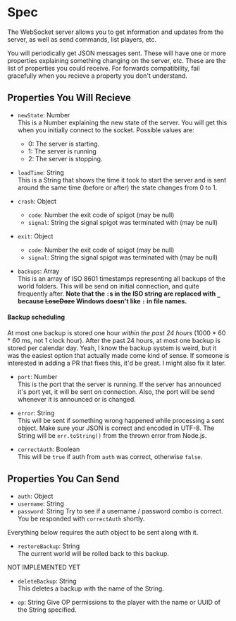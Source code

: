 # Spec
The WebSocket server allows you to get information and updates from the server, as well as send commands, list players, etc.

You will periodically get JSON messages sent. These will have one or more properties explaining something changing on the server, etc. These are the list of properties you could receive. For forwards compatibility, fail gracefully when you recieve a property you don't understand.

## Properties You Will Recieve
- `newState`: Number  
    This is a Number explaining the new state of the server. You will get this when you initially connect to the socket. Possible values are:
    - 0: The server is starting.
    - 1: The server is running
    - 2: The server is stopping.


- `loadTime`: String  
    This is a String that shows the time it took to start the server and is sent around the same time (before or after) the state changes from 0 to 1.


- `crash`: Object
   - `code`: Number
    the exit code of spigot (may be null)
   - `signal`: String
    the signal spigot was terminated with (may be null)


- `exit`: Object
   - `code`: Number
    the exit code of spigot (may be null)
   - `signal`: String
    the signal spigot was terminated with (may be null)


 - `backups`: Array  
  This is an array of ISO 8601 timestamps representing all backups of the world folders. This will be send on initial connection, and quite frequently after. **Note that the
`:`s in the ISO string are replaced with `_` because **~~LoseDoze~~** Windows doesn't like `:` in file names.**
  #### Backup scheduling
  At most one backup is stored one hour *within the past 24 hours* (1000 * 60 * 60 ms, not 1 clock hour). After the past 24 hours, at most one backup is stored per calendar day. Yeah, I know the backup system is weird, but it was the easiest option that actually made come kind of sense. If someone is interested in adding a PR that fixes this, it'd be great. I might also fix it later.

 - `port`: Number  
  This is the port that the server is running. If the server has announced it's port yet, it will be sent on connection. Also, the port will be send whenever it is announced or is changed.

 - `error`: String  
  This will be sent if something wrong happened while processing a sent object. Make sure your JSON is correct and encoded in UTF-8. The String will be `err.toString()` from the thrown error from Node.js.

 - `correctAuth`: Boolean  
  This will be `true` if auth from `auth` was correct, otherwise `false`.


## Properties You Can Send

 - `auth`: Object
  - `username`: String
  - `password`: String
   Try to see if a username / password combo is correct. You be responded with `correctAuth` shortly.

Everything below requires the auth object to be sent along with it.

 - `restoreBackup`: String  
   The current world will be rolled back to this backup.

NOT IMPLEMENTED YET

  - `deleteBackup`: String  
    This deletes a backup with the name of the String.


 - `op`: String
  Give OP permissions to the player with the name or UUID of the String specified.
